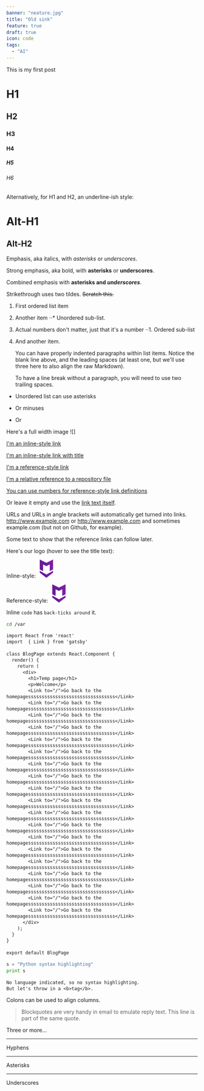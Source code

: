 ```yaml
---
banner: "neature.jpg"
title: "Old sink"
feature: true
draft: true
icon: code
tags:
  - "AI"
---
```


This is my first post
<interactive-counter></interactive-counter>
# H1
## H2
### H3
#### H4
##### H5
###### H6

Alternatively, for H1 and H2, an underline-ish style:

Alt-H1
======

Alt-H2
------

Emphasis, aka italics, with *asterisks* or _underscores_.

Strong emphasis, aka bold, with **asterisks** or __underscores__.

Combined emphasis with **asterisks and _underscores_**.

Strikethrough uses two tildes. ~~Scratch this.~~

1. First ordered list item
2. Another item
⋅⋅* Unordered sub-list. 
1. Actual numbers don't matter, just that it's a number
⋅⋅1. Ordered sub-list
4. And another item.

   You can have properly indented paragraphs within list items. Notice the blank line above, and the leading spaces (at least one, but we'll use three here to also align the raw Markdown).

   To have a line break without a paragraph, you will need to use two trailing spaces.  

* Unordered list can use asterisks
- Or minuses
+ Or 

Here's a full width image
![]



[I'm an inline-style link](https://www.google.com)

[I'm an inline-style link with title](https://www.google.com "Google's Homepage")

[I'm a reference-style link][Arbitrary case-insensitive reference text]

[I'm a relative reference to a repository file](../blob/master/LICENSE)

[You can use numbers for reference-style link definitions][1]

Or leave it empty and use the [link text itself].

URLs and URLs in angle brackets will automatically get turned into links. 
http://www.example.com or <http://www.example.com> and sometimes 
example.com (but not on Github, for example).

Some text to show that the reference links can follow later.

[arbitrary case-insensitive reference text]: https://www.mozilla.org
[1]: http://slashdot.org
[link text itself]: http://www.reddit.com


Here's our logo (hover to see the title text):

Inline-style: 
![alt text](https://github.com/adam-p/markdown-here/raw/master/src/common/images/icon48.png "Logo Title Text 1")

Reference-style: 
![alt text][logo]

[logo]: https://github.com/adam-p/markdown-here/raw/master/src/common/images/icon48.png "Logo Title Text 2"

Inline `code` has `back-ticks around` it.

<copy-button></copy-button>
```bash
cd /var
```

<copy-button></copy-button>
```javascript{1,4}
import React from 'react'
import  { Link } from 'gatsby'

class BlogPage extends React.Component {
  render() {
    return (
      <div>
        <h1>Temp page</h1>
        <p>Welcome</p>
        <Link to="/">Go back to the homepagessssssssssssssssssssssssssssssss</Link>
        <Link to="/">Go back to the homepagessssssssssssssssssssssssssssssss</Link>
        <Link to="/">Go back to the homepagessssssssssssssssssssssssssssssss</Link>
        <Link to="/">Go back to the homepagessssssssssssssssssssssssssssssss</Link>
        <Link to="/">Go back to the homepagessssssssssssssssssssssssssssssss</Link>
        <Link to="/">Go back to the homepagessssssssssssssssssssssssssssssss</Link>
        <Link to="/">Go back to the homepagessssssssssssssssssssssssssssssss</Link>
        <Link to="/">Go back to the homepagessssssssssssssssssssssssssssssss</Link>
        <Link to="/">Go back to the homepagessssssssssssssssssssssssssssssss</Link>
        <Link to="/">Go back to the homepagessssssssssssssssssssssssssssssss</Link>
        <Link to="/">Go back to the homepagessssssssssssssssssssssssssssssss</Link>
        <Link to="/">Go back to the homepagessssssssssssssssssssssssssssssss</Link>
        <Link to="/">Go back to the homepagessssssssssssssssssssssssssssssss</Link>
        <Link to="/">Go back to the homepagessssssssssssssssssssssssssssssss</Link>
        <Link to="/">Go back to the homepagessssssssssssssssssssssssssssssss</Link>
        <Link to="/">Go back to the homepagessssssssssssssssssssssssssssssss</Link>
        <Link to="/">Go back to the homepagessssssssssssssssssssssssssssssss</Link>
        <Link to="/">Go back to the homepagessssssssssssssssssssssssssssssss</Link>
        <Link to="/">Go back to the homepagessssssssssssssssssssssssssssssss</Link>
      </div>
    );
  }
}

export default BlogPage

```

 <copy-button></copy-button>
```python
s = "Python syntax highlighting"
print s
```

<copy-button></copy-button>
```
No language indicated, so no syntax highlighting. 
But let's throw in a <b>tag</b>.
```

Colons can be used to align columns.



> Blockquotes are very handy in email to emulate reply text.
> This line is part of the same quote.

Three or more...

---

Hyphens

***

Asterisks

___

Underscores